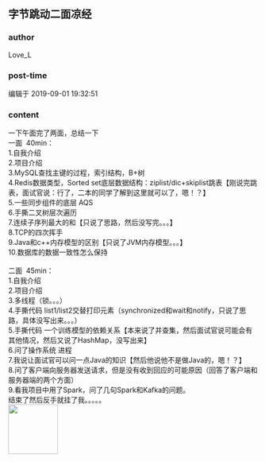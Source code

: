 ## 字节跳动二面凉经
### author 
Love_L
### post-time 

编辑于  2019-09-01 19:32:51
### content 
<div class="post-topic-des nc-post-content">
 <div>
  一下午面完了两面，总结一下
 </div>
 <div>
  一面  40min：
 </div>
 <div>
  1.自我介绍
 </div>
 <div>
  2.项目介绍
 </div>
 <div>
  3.MySQL查找主键的过程，索引结构，B+树
 </div>
 <div>
  4.Redis数据类型，Sorted set底层数据结构：ziplist/dic+skiplist跳表【刚说完跳表，面试官说：行了，二本的同学了解到这里就可以了，嗯！？】
 </div>
 <div>
  5.一些同步组件的底层 AQS
 </div>
 <div>
  6.手撕二叉树层次遍历
 </div>
 <div>
  7.连续子序列最大的和【只说了思路，然后没写完。。。】
 </div>
 <div>
  8.TCP的四次挥手
 </div>
 <div>
  9.Java和c++内存模型的区别【只说了JVM内存模型。。。】
 </div>
 <div>
  10.数据库的数据一致性怎么保持
 </div>
 <div>
  <br/>
 </div>
 <div>
  二面  45min：
 </div>
 <div>
  1.自我介绍
 </div>
 <div>
  2.项目介绍
 </div>
 <div>
  3.多线程（锁。。。）
 </div>
 <div>
  4.手撕代码 list1/list2交替打印元素（synchronized和wait和notify，只说了思路，具体没写出来。。。）
 </div>
 <div>
  5.手撕代码 一个训练模型的依赖关系【本来说了并查集，然后面试官说可能会有其他情况，然后又说了HashMap，没写出来】
 </div>
 <div>
  6.问了操作系统 进程
 </div>
 <div>
  7.我说让面试官可以问一点Java的知识【然后他说他不是做Java的，嗯！？】
 </div>
 <div>
  8.问了客户端向服务器发送请求，但是没有收到回应的可能原因（回答了客户端和服务器端的两个方面）
 </div>
 <div>
  9.看我项目中用了Spark，问了几句Spark和Kafka的问题。
 </div>
 <div>
  结束了然后反手就挂了我。。。。。
 </div>
 <div>
  <img data-card-emoji="[抱抱]" height="100px" src="https://uploadfiles.nowcoder.com/images/20191018/468200_1571397153644_2484A7DF36877A14689574EEBDA6DD7C" width="100px"/>
  <span>
  </span>
  <br/>
 </div>
</div>

